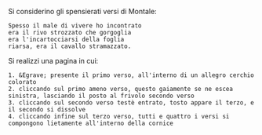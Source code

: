 Si considerino gli spensierati versi di Montale:

```
Spesso il male di vivere ho incontrato
era il rivo strozzato che gorgoglia
era l'incartocciarsi della foglia
riarsa, era il cavallo stramazzato.
```

Si realizzi una pagina in cui: 

    1. &Egrave; presente il primo verso, all'interno di un allegro cerchio colorato
    2. cliccando sul primo ameno verso, questo gaiamente se ne escea sinistra, lasciando il posto al frivolo secondo verso
    3. cliccando sul secondo verso testè entrato, tosto appare il terzo, e il secondo si dissolve
    4. cliccando infine sul terzo verso, tutti e quattro i versi si compongono lietamente all'interno della cornice
